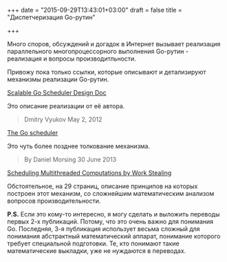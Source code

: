 +++
date = "2015-09-29T13:43:01+03:00"
draft = false
title = "Диспетчеризация Go-рутин"

+++

<p>Много споров, обсуждений и догадок в Интернет вызывает реализация параллельного многопроцессорного выполнения Go-рутин - реализация и вопросы производитльности.</p>

<p>Привожу пока только ссылки, которые описывают и детализируют механизмы реализации Go-рутин.</p>

<p><a href="https://docs.google.com/document/d/1TTj4T2JO42uD5ID9e89oa0sLKhJYD0Y_kqxDv3I3XMw/edit#heading=h.mmq8lm48qfcw">Scalable Go Scheduler Design Doc</a></p>

<p>Это описание реализации от её автора.</p>

<blockquote>
  <p>Dmitry Vyukov
  May 2, 2012</p>
</blockquote>

<p><a href="http://morsmachine.dk/go-scheduler">The Go scheduler</a></p>

<p>Это чуть более позднее толкование механизма.</p>

<blockquote>
  <p>By Daniel Morsing
  30 June 2013</p>
</blockquote>

<p><a href="url=http://supertech.csail.mit.edu/papers/steal.pdf">Scheduling Multithreaded Computations by Work Stealing</a></p>

<p>Обстоятельное, на 29 страниц, описание принципов на которых построен этот механизм, со сложнейшим математическим анализом вопросов производительности.</p>

<p><strong>P.S.</strong> Если это кому-то интересно, я могу сделать и выложить переводы первых 2-х публикаций. Потому, что это очень важно для понимания Go. Последняя, 3-я публикация использует весьма сложный для понимания абстрактный математический аппарат, понимание которого требует специальной подготовки. Те, кто понимают такие математические выкладки, уже не нуждаются в переводах.</p>
